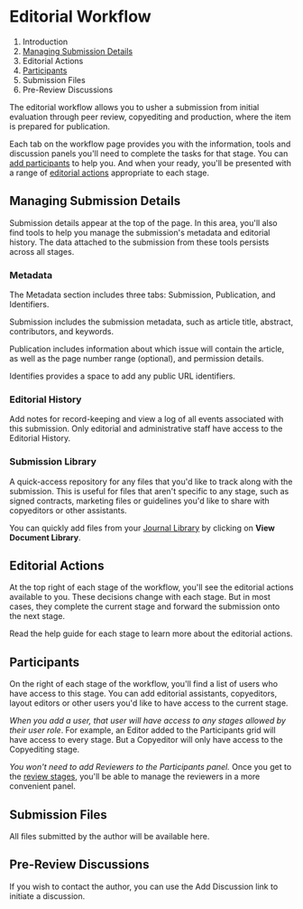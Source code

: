 # Editorial Workflow

1. Introduction
2. [Managing Submission Details](editorial-workflow.md#manage-submission-details)
3. Editorial Actions
4. [Participants](editorial-workflow.md#participants)
5. Submission Files
6. Pre-Review Discussions

The editorial workflow allows you to usher a submission from initial evaluation through peer review, copyediting and production, where the item is prepared for publication.

Each tab on the workflow page provides you with the information, tools and discussion panels you'll need to complete the tasks for that stage. You can [add participants](editorial-workflow.md#participants) to help you. And when your ready, you'll be presented with a range of [editorial actions](editorial-workflow.md#editorial-actions) appropriate to each stage.

## <a name="manage-submission-details"></a>Managing Submission Details

Submission details appear at the top of the page. In this area, you'll also find tools to help you manage the submission's metadata and editorial history. The data attached to the submission from these tools persists across all stages.

### <a name="metadata"></a>Metadata

The Metadata section includes three tabs: Submission, Publication, and Identifiers.

Submission includes the submission metadata, such as article title, abstract, contributors, and keywords.

Publication includes information about which issue will contain the article, as well as the page number range (optional), and permission details.

Identifies provides a space to add any public URL identifiers.

### <a name="editorial-history"></a>Editorial History

Add notes for record-keeping and view a log of all events associated with this submission. Only editorial and administrative staff have access to the Editorial History.

### <a name="submission-library"></a>Submission Library

A quick-access repository for any files that you'd like to track along with the submission. This is useful for files that aren't specific to any stage, such as signed contracts, marketing files or guidelines you'd like to share with copyeditors or other assistants.

You can quickly add files from your [Journal Library](settings.md#workflow-journal-library) by clicking on **View Document Library**.

## <a name="editorial-actions"></a> Editorial Actions

At the top right of each stage of the workflow, you'll see the editorial actions available to you. These decisions change with each stage. But in most cases, they complete the current stage and forward the submission onto the next stage.

Read the help guide for each stage to learn more about the editorial actions.

## <a name="participants"></a>Participants

On the right of each stage of the workflow, you'll find a list of users who have access to this stage. You can add editorial assistants, copyeditors, layout editors or other users you'd like to have access to the current stage.

*When you add a user, that user will have access to any stages allowed by their user role*. For example, an Editor added to the Participants grid will have access to every stage. But a Copyeditor will only have access to the Copyediting stage.

*You won't need to add Reviewers to the Participants panel.* Once you get to the [review stages](editorial-workflow/review.md), you'll be able to manage the reviewers in a more convenient panel.

## <a name="submission-files"></a>Submission Files

All files submitted by the author will be available here.

## <a name="pre-review-discussions"></a>Pre-Review Discussions

If you wish to contact the author, you can use the Add Discussion link to initiate a discussion. 

